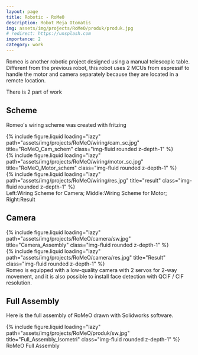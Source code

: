 ```yaml
---
layout: page
title: Robotic - RoMeO
description: Robot Meja Otomatis
img: assets/img/projects/RoMeO/produk/produk.jpg
# redirect: https://unsplash.com
importance: 2
category: work
---
```


Romeo is another robotic project designed using a manual telescopic table. Different from the previous robot, this robot uses 2 MCUs from espressif to handle the motor and camera separately because they are located in a remote location.

There is 2 part of work

## Scheme

Romeo's wiring scheme was created with fritzing

<div class="row">
    <div class="col-sm mt-3 mt-md-0">
        {% include figure.liquid loading="lazy" path="assets/img/projects/RoMeO/wiring/cam_sc.jpg" title="RoMeO_Cam_schem" class="img-fluid rounded z-depth-1" %}
    </div>
    <div class="col-sm mt-3 mt-md-0">
        {% include figure.liquid loading="lazy" path="assets/img/projects/RoMeO/wiring/motor_sc.jpg" title="RoMeO_Motor_schem" class="img-fluid rounded z-depth-1" %}
    </div>
    <div class="col-sm mt-3 mt-md-0">
        {% include figure.liquid loading="lazy" path="assets/img/projects/RoMeO/wiring/res.jpg" title="result" class="img-fluid rounded z-depth-1" %}
    </div>
</div>
<div class="caption">
    Left:Wiring Scheme for Camera; Middle:Wiring Scheme for Motor; Right:Result
</div>

## Camera

<div class="row">
    <div class="col-sm mt-3 mt-md-0">
        {% include figure.liquid loading="lazy" path="assets/img/projects/RoMeO/camera/sw.jpg" title="Camera_Assembly" class="img-fluid rounded z-depth-1" %}
    </div>
    <div class="col-sm mt-3 mt-md-0">
        {% include figure.liquid loading="lazy" path="assets/img/projects/RoMeO/camera/res.jpg" title="Result" class="img-fluid rounded z-depth-1" %}
    </div>
</div>
<div class="caption">
    Romeo is equipped with a low-quality camera with 2 servos for 2-way movement, and it is also possible to install face detection with QCIF / CIF resolution.
</div>

## Full Assembly

Here is the full assembly of RoMeO drawn with Solidworks software.

<div class="row">
    <div class="col-sm mt-3 mt-md-0">
        {% include figure.liquid loading="lazy" path="assets/img/projects/RoMeO/produk/sw.jpg" title="Full_Assembly_Isometri" class="img-fluid rounded z-depth-1" %}
    </div>
</div>
<div class="caption">
    RoMeO Full Assembly
</div>
